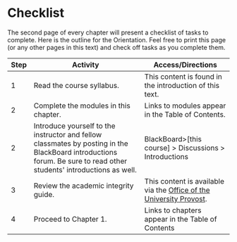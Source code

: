 # Checklist

The second page of every chapter will present a checklist of tasks to complete.  Here is the outline for the Orientation.  Feel free to print this page (or any other pages in this text) and check off tasks as you complete them.

| Step | Activity | Access/Directions |
|-----|-----|-----|
| 1 | Read the course syllabus. | This content is found in the introduction of this text. |
| 2 | Complete the modules in this chapter. | Links to modules appear in the Table of Contents.| 
| 2 | Introduce yourself to the instructor and fellow classmates by posting in the BlackBoard introductions forum.  Be sure to read other students' introductions as well. | BlackBoard>[this course] > Discussions > Introductions |
| 3 | Review the academic integrity guide. | This content is available via the [Office of the University Provost](https://provost.asu.edu/academic-integrity).|
| 4 | Proceed to Chapter 1. | Links to chapters appear in the Table of Contents|


